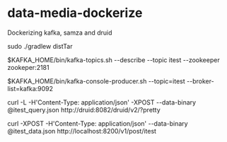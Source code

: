 # data-media-dockerize
Dockerizing kafka, samza and druid

sudo ./gradlew distTar

$KAFKA_HOME/bin/kafka-topics.sh --describe --topic itest --zookeeper zookeper:2181

$KAFKA_HOME/bin/kafka-console-producer.sh --topic=itest --broker-list=kafka:9092

curl -L -H'Content-Type: application/json' -XPOST --data-binary @itest_query.json http://druid:8082/druid/v2/?pretty

curl -XPOST -H'Content-Type: application/json' --data-binary @itest_data.json http://localhost:8200/v1/post/itest
